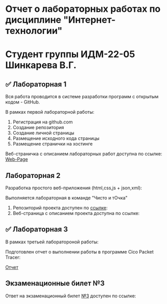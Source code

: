 # Отчет о лабораторных работах по дисциплине "Интернет-технологии"
# Студент группы ИДМ-22-05 Шинкарева В.Г.

## ✅ Лабораторная 1

Вся работа проводится в системе разработки программ с открытым кодом - GitHub.

В рамках первой лабораторной работы:
1. Регистрация на github.com
2. Создание репозитория
3. Создание личной страницы
4. Размещение исходного кода страницы
5. Размещение странички на хостинге

Веб-страничка с описанием лабораторных работ доступна по ссылке: [Web-Page](tps://iera08.github.io/Internet/)

## Лабораторная 2

Разработка простого веб-приложения (html,css,js + json,xml):

Выполняется лабораторная в команде "Чисто и тОчка"

1. Репозиторий проекта доступен по [ссылке](https://github.com/MakyHaky/ChistoTochka):
2. Веб-страница с описанием проекта доступна по ссылке: 

## ✅ Лабораторная 3

В рамках третьей лаборатороной работы:

Подготовлен отчет о выполнении работы в программе Cico Packet Tracer:

[Отчет](https://disk.yandex.ru/i/hSEVq1UXPxENwg)

##  Экзаменационные билет №3

Ответ на экзаменационный билет [№3](https://github.com/stankin/inet-2022/wiki/exam03) доступен по ссылке:
